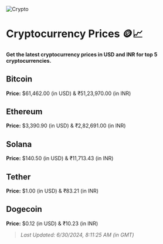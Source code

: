 
![Crypto](https://www.techguide.com.au/wp-content/uploads/2020/11/crypto3.jpeg)

# Cryptocurrency Prices 🪙📈

#### Get the latest cryptocurrency prices in USD and INR for top 5 cryptocurrencies.

## Bitcoin

**Price:** $61,462.00 (in USD) & ₹51,23,970.00 (in INR)

## Ethereum

**Price:** $3,390.90 (in USD) & ₹2,82,691.00 (in INR)

## Solana

**Price:** $140.50 (in USD) & ₹11,713.43 (in INR)

## Tether

**Price:** $1.00 (in USD) & ₹83.21 (in INR)

## Dogecoin

**Price:** $0.12 (in USD) & ₹10.23 (in INR)

> _Last Updated: 6/30/2024, 8:11:25 AM (in GMT)_
